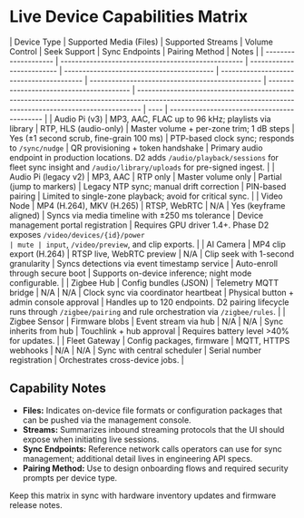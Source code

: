 # Live Device Capabilities Matrix

| Device Type          | Supported Media (Files)                            | Supported Streams         | Volume Control                            | Seek Support                             | Sync Endpoints                                  | Pairing Method                           | Notes                                                                                                                                                         |
| -------------------- | -------------------------------------------------- | ------------------------- | ----------------------------------------- | ---------------------------------------- | ----------------------------------------------- | ---------------------------------------- | ------------------------------------------------------------------------------------------------------------------------------------------------------------- | ---- | ------------------------------------------- |
| Audio Pi (v3)        | MP3, AAC, FLAC up to 96 kHz; playlists via library | RTP, HLS (audio-only)     | Master volume + per-zone trim; 1 dB steps | Yes (±1 second scrub, fine-grain 100 ms) | PTP-based clock sync; responds to `/sync/nudge` | QR provisioning + token handshake        | Primary audio endpoint in production locations. D2 adds `/audio/playback/sessions` for fleet sync insight and `/audio/library/uploads` for pre-signed ingest. |
| Audio Pi (legacy v2) | MP3, AAC                                           | RTP only                  | Master volume only                        | Partial (jump to markers)                | Legacy NTP sync; manual drift correction        | PIN-based pairing                        | Limited to single-zone playback; avoid for critical sync.                                                                                                     |
| Video Node           | MP4 (H.264), MKV (H.265)                           | RTSP, WebRTC              | N/A                                       | Yes (keyframe aligned)                   | Syncs via media timeline with ±250 ms tolerance | Device management portal registration    | Requires GPU driver 1.4+. Phase D2 exposes `/video/devices/{id}/power                                                                                         | mute | input`, `/video/preview`, and clip exports. |
| AI Camera            | MP4 clip export (H.264)                            | RTSP live, WebRTC preview | N/A                                       | Clip seek with 1-second granularity      | Syncs detections via event timestamp service    | Auto-enroll through secure boot          | Supports on-device inference; night mode configurable.                                                                                                        |
| Zigbee Hub           | Config bundles (JSON)                              | Telemetry MQTT bridge     | N/A                                       | N/A                                      | Clock sync via coordinator heartbeat            | Physical button + admin console approval | Handles up to 120 endpoints. D2 pairing lifecycle runs through `/zigbee/pairing` and rule orchestration via `/zigbee/rules`.                                  |
| Zigbee Sensor        | Firmware blobs                                     | Event stream via hub      | N/A                                       | N/A                                      | Sync inherits from hub                          | Touchlink + hub approval                 | Requires battery level >40% for updates.                                                                                                                      |
| Fleet Gateway        | Config packages, firmware                          | MQTT, HTTPS webhooks      | N/A                                       | N/A                                      | Sync with central scheduler                     | Serial number registration               | Orchestrates cross-device jobs.                                                                                                                               |

## Capability Notes

- **Files:** Indicates on-device file formats or configuration packages that can be pushed via the management console.
- **Streams:** Summarizes inbound streaming protocols that the UI should expose when initiating live sessions.
- **Sync Endpoints:** Reference network calls operators can use for sync management; additional detail lives in engineering API specs.
- **Pairing Method:** Use to design onboarding flows and required security prompts per device type.

Keep this matrix in sync with hardware inventory updates and firmware release notes.
